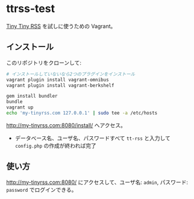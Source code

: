 ttrss-test
================

[Tiny Tiny RSS][ttrss] を試しに使うための Vagrant。

[ttrss]: http://tt-rss.org

インストール
---------------

このリポジトリをクローンして:

```sh
# インストールしていないなら2つのプラグインをインストール
vagrant plugin install vagrant-omnibus
vagrant plugin install vagrant-berkshelf

gem install bundler
bundle
vagrant up
echo 'my-tinyrss.com 127.0.0.1' | sudo tee -a /etc/hosts
```

http://my-tinyrss.com:8080/install/ へアクセス。

* データベース名、ユーザ名、パスワードすべて `tt-rss` と入力して `config.php` の作成が終われば完了

使い方
-------

http://my-tinyrss.com:8080/ にアクセスして、ユーザ名: `admin`, パスワード: `password` でログインできる。

